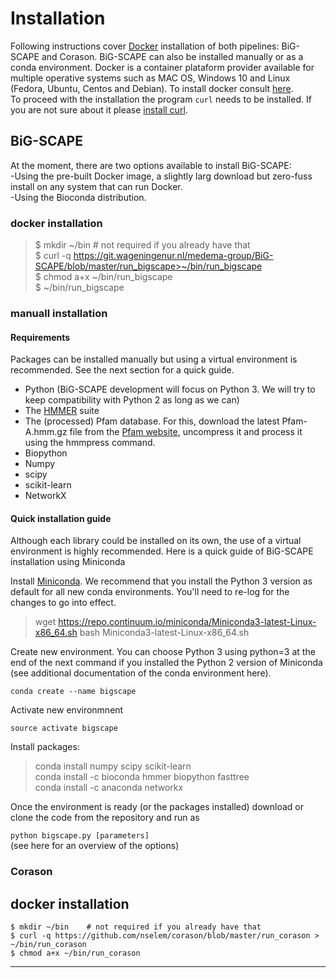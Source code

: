 

# Installation
Following instructions cover [Docker](https://www.docker.com/) installation of both pipelines: BiG-SCAPE and Corason. BiG-SCAPE can also be installed manually or as a conda environment. Docker is a container plataform provider available for multiple operative systems such as MAC OS, Windows 10 and Linux (Fedora, Ubuntu, Centos and Debian). To install docker consult [here](dockerInstall.md).  
To proceed with the installation the program `curl` needs to be installed. If you are not sure about it please [install curl](curlInstallation.md).  

## BiG-SCAPE  
At the moment, there are two options available to install BiG-SCAPE:  
-Using the pre-built Docker image, a slightly larg download but zero-fuss install on any system that can run Docker.  
-Using the Bioconda distribution.  

### docker installation     
> $ mkdir ~/bin    # not required if you already have that  
> $ curl -q https://git.wageningenur.nl/medema-group/BiG-SCAPE/blob/master/run_bigscape>~/bin/run_bigscape    
> $ chmod a+x ~/bin/run_bigscape    
> $ ~/bin/run_bigscape 

### manuall installation  
#### Requirements   
Packages can be installed manually but using a virtual environment is recommended. See the next section for a quick guide.  

* Python (BiG-SCAPE development will focus on Python 3. We will try to keep compatibility with Python 2 as long as we can)   
* The [HMMER](http://hmmer.org/) suite  
* The (processed) Pfam database. For this, download the latest Pfam-A.hmm.gz
file from the [Pfam website](ftp://ftp.ebi.ac.uk/pub/databases/Pfam/releases/), uncompress it and process it using the hmmpress command.  
* Biopython  
* Numpy  
* scipy  
* scikit-learn  
* NetworkX  

#### Quick installation guide  
  
Although each library could be installed on its own, the use of a virtual environment is highly recommended. Here is a quick guide of BiG-SCAPE installation using Miniconda  

Install [Miniconda](https://conda.io/miniconda.html). We recommend that you install the Python 3 version as default for all new conda environments. You'll need to re-log for the changes to go into effect.  

> wget https://repo.continuum.io/miniconda/Miniconda3-latest-Linux-x86_64.sh
> bash Miniconda3-latest-Linux-x86_64.sh

Create new environment. You can choose Python 3 using python=3 at the end of the next command if you installed the Python 2 version of Miniconda (see additional documentation of the conda environment here).

`conda create --name bigscape`  
  
Activate new environmnent  

`source activate bigscape`

Install packages:  

> conda install numpy scipy scikit-learn  
> conda install -c bioconda hmmer biopython fasttree  
> conda install -c anaconda networkx  

Once the environment is ready (or the packages installed) download or clone the code from the repository and run as

`python bigscape.py [parameters]`  
(see here for an overview of the options)  


### Corason  
## docker installation   
`$ mkdir ~/bin    # not required if you already have that`    
`$ curl -q https://github.com/nselem/corason/blob/master/run_corason > ~/bin/run_corason`    
`$ chmod a+x ~/bin/run_corason`    

----------------
